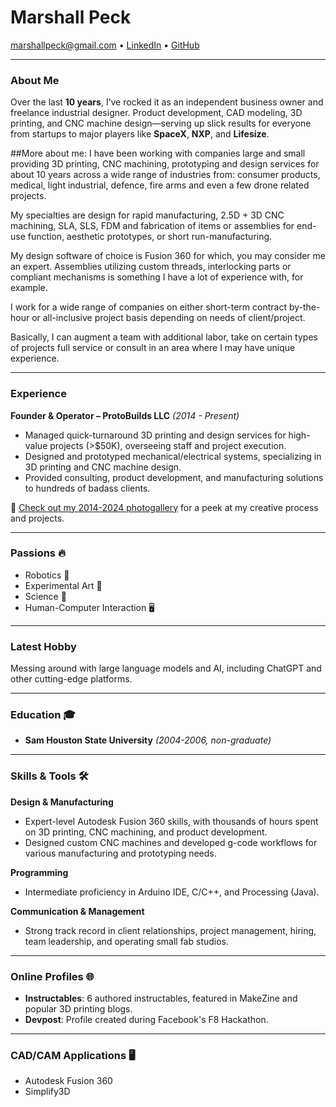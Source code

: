 # Marshall Peck

[marshallpeck@gmail.com](mailto:marshallpeck@gmail.com) • [LinkedIn](https://www.linkedin.com/in/marshallpeck/) • [GitHub](https://github.com/SmoothOperator)

---

### About Me
Over the last **10 years**, I’ve rocked it as an independent business owner and freelance industrial designer. Product development, CAD modeling, 3D printing, and CNC machine design—serving up slick results for everyone from startups to major players like **SpaceX**, **NXP**, and **Lifesize**.

##More about me:
I have been working with companies large and small providing 3D printing, CNC machining, prototyping and design services for about 10 years across a wide range of industries from: consumer products, medical, light industrial, defence, fire arms and even a few drone related projects.

My specialties are design for rapid manufacturing, 2.5D + 3D CNC machining, SLA, SLS, FDM and fabrication of items or assemblies for end-use function, aesthetic prototypes, or short run-manufacturing.

My design software of choice is Fusion 360 for which, you may consider me an expert. Assemblies utilizing custom threads, interlocking parts or compliant mechanisms is something I have a lot of experience with, for example.

I work for a wide range of companies on either short-term contract by-the-hour or all-inclusive project basis depending on needs of client/project.

Basically, I can augment a team with additional labor, take on certain types of projects full service or consult in an area where I may have unique experience.

---

### Experience
**Founder & Operator – ProtoBuilds LLC** *(2014 - Present)*  
- Managed quick-turnaround 3D printing and design services for high-value projects (>$50K), overseeing staff and project execution.
- Designed and prototyped mechanical/electrical systems, specializing in 3D printing and CNC machine design.
- Provided consulting, product development, and manufacturing solutions to hundreds of badass clients.

📸 [Check out my 2014-2024 photogallery](https://photos.app.goo.gl/z1X7arV6D6iKYqBN8) for a peek at my creative process and projects.

---

### Passions 🔥
- Robotics 🤖
- Experimental Art 🎨
- Science 🧪
- Human-Computer Interaction 🖥️

---

### Latest Hobby
Messing around with large language models and AI, including ChatGPT and other cutting-edge platforms.

---

### Education 🎓
- **Sam Houston State University** *(2004-2006, non-graduate)*

---

### Skills & Tools 🛠️

**Design & Manufacturing**
- Expert-level Autodesk Fusion 360 skills, with thousands of hours spent on 3D printing, CNC machining, and product development.
- Designed custom CNC machines and developed g-code workflows for various manufacturing and prototyping needs.

**Programming**
- Intermediate proficiency in Arduino IDE, C/C++, and Processing (Java).

**Communication & Management**
- Strong track record in client relationships, project management, hiring, team leadership, and operating small fab studios.

---

### Online Profiles 🌐
- **Instructables**: 6 authored instructables, featured in MakeZine and popular 3D printing blogs.
- **Devpost**: Profile created during Facebook's F8 Hackathon.

---

### CAD/CAM Applications 🖥️
- Autodesk Fusion 360
- Simplify3D
